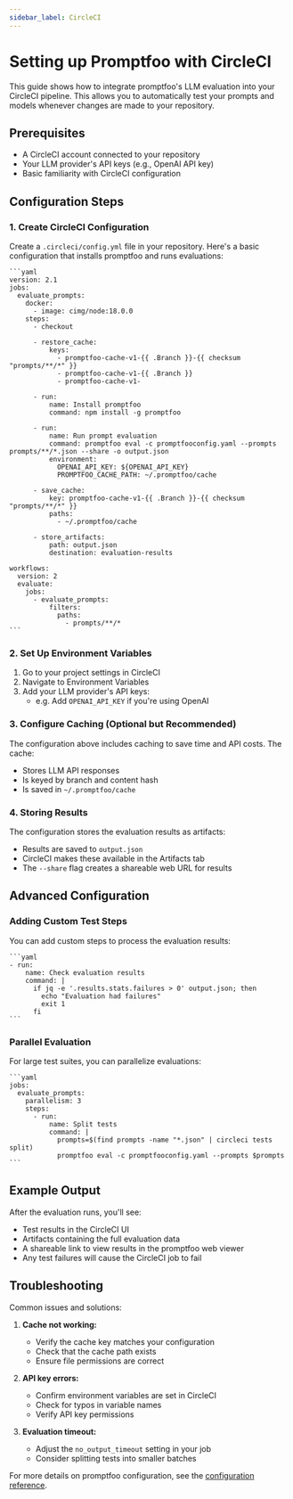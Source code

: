 ```yaml
---
sidebar_label: CircleCI
---
```


# Setting up Promptfoo with CircleCI

This guide shows how to integrate promptfoo's LLM evaluation into your CircleCI pipeline. This allows you to automatically test your prompts and models whenever changes are made to your repository.

## Prerequisites

- A CircleCI account connected to your repository
- Your LLM provider's API keys (e.g., OpenAI API key)
- Basic familiarity with CircleCI configuration

## Configuration Steps

### 1. Create CircleCI Configuration

Create a `.circleci/config.yml` file in your repository. Here's a basic configuration that installs promptfoo and runs evaluations:

    ```yaml
    version: 2.1
    jobs:
      evaluate_prompts:
        docker:
          - image: cimg/node:18.0.0
        steps:
          - checkout

          - restore_cache:
              keys:
                - promptfoo-cache-v1-{{ .Branch }}-{{ checksum "prompts/**/*" }}
                - promptfoo-cache-v1-{{ .Branch }}
                - promptfoo-cache-v1-

          - run:
              name: Install promptfoo
              command: npm install -g promptfoo

          - run:
              name: Run prompt evaluation
              command: promptfoo eval -c promptfooconfig.yaml --prompts prompts/**/*.json --share -o output.json
              environment:
                OPENAI_API_KEY: ${OPENAI_API_KEY}
                PROMPTFOO_CACHE_PATH: ~/.promptfoo/cache

          - save_cache:
              key: promptfoo-cache-v1-{{ .Branch }}-{{ checksum "prompts/**/*" }}
              paths:
                - ~/.promptfoo/cache

          - store_artifacts:
              path: output.json
              destination: evaluation-results

    workflows:
      version: 2
      evaluate:
        jobs:
          - evaluate_prompts:
              filters:
                paths:
                  - prompts/**/*
    ```

### 2. Set Up Environment Variables

1. Go to your project settings in CircleCI
2. Navigate to Environment Variables
3. Add your LLM provider's API keys:
   - e.g. Add `OPENAI_API_KEY` if you're using OpenAI

### 3. Configure Caching (Optional but Recommended)

The configuration above includes caching to save time and API costs. The cache:

- Stores LLM API responses
- Is keyed by branch and content hash
- Is saved in `~/.promptfoo/cache`

### 4. Storing Results

The configuration stores the evaluation results as artifacts:

- Results are saved to `output.json`
- CircleCI makes these available in the Artifacts tab
- The `--share` flag creates a shareable web URL for results

## Advanced Configuration

### Adding Custom Test Steps

You can add custom steps to process the evaluation results:

    ```yaml
    - run:
        name: Check evaluation results
        command: |
          if jq -e '.results.stats.failures > 0' output.json; then
            echo "Evaluation had failures"
            exit 1
          fi
    ```

### Parallel Evaluation

For large test suites, you can parallelize evaluations:

    ```yaml
    jobs:
      evaluate_prompts:
        parallelism: 3
        steps:
          - run:
              name: Split tests
              command: |
                prompts=$(find prompts -name "*.json" | circleci tests split)
                promptfoo eval -c promptfooconfig.yaml --prompts $prompts
    ```

## Example Output

After the evaluation runs, you'll see:

- Test results in the CircleCI UI
- Artifacts containing the full evaluation data
- A shareable link to view results in the promptfoo web viewer
- Any test failures will cause the CircleCI job to fail

## Troubleshooting

Common issues and solutions:

1. **Cache not working:**

   - Verify the cache key matches your configuration
   - Check that the cache path exists
   - Ensure file permissions are correct

2. **API key errors:**

   - Confirm environment variables are set in CircleCI
   - Check for typos in variable names
   - Verify API key permissions

3. **Evaluation timeout:**
   - Adjust the `no_output_timeout` setting in your job
   - Consider splitting tests into smaller batches

For more details on promptfoo configuration, see the [configuration reference](/docs/configuration/reference).
